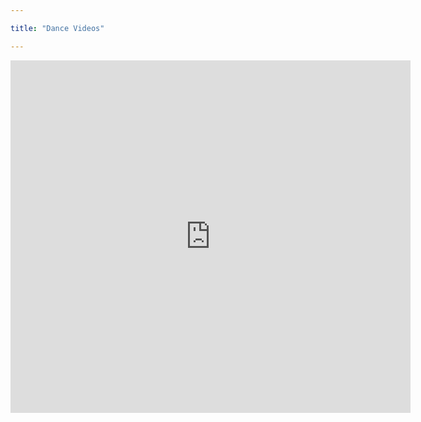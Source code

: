 ```yaml
---

title: "Dance Videos"

---
```


<p class="aspect-ratio aspect-ratio--16x9">
  <iframe src="https://player.vimeo.com/video/752088388" width="640" height="564" frameborder="0" allowfullscreen></iframe>
</p>

